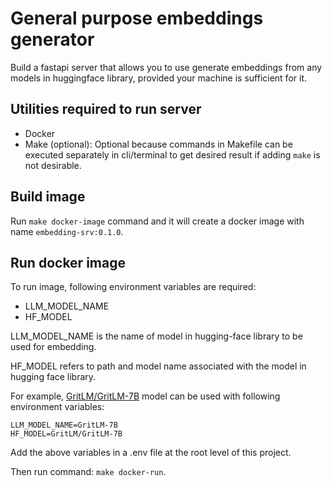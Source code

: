 # General purpose embeddings generator

Build a fastapi server that allows you to use generate embeddings from any models in huggingface library, provided your machine is sufficient for it.

## Utilities required to run server

- Docker
- Make (optional): Optional because commands in Makefile can be executed separately in cli/terminal to get desired result if adding `make` is not desirable.

## Build image

Run `make docker-image` command and it will create a docker image with name `embedding-srv:0.1.0`.

## Run docker image

To run image, following environment variables are required:
- LLM_MODEL_NAME
- HF_MODEL

LLM_MODEL_NAME is the name of model in hugging-face library to be used for embedding.

HF_MODEL refers to path and model name associated with the model in hugging face library.

For example,  [GritLM/GritLM-7B](https://huggingface.co/GritLM/GritLM-7B) model can be used with following environment variables:
```
LLM_MODEL_NAME=GritLM-7B
HF_MODEL=GritLM/GritLM-7B
```

Add the above variables in a .env file at the root level of this project.

Then run command: `make docker-run`.
